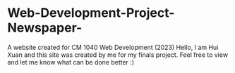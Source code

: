# Web-Development-Project-Newspaper-
A website created for CM 1040 Web Development (2023)
Hello, I am Hui Xuan and this site was created by me for my finals project.
Feel free to view and let me know what can be done better :)
